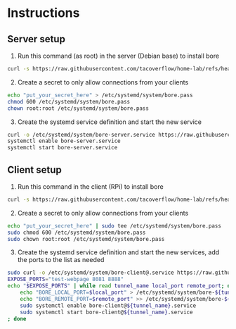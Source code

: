 # Instructions

## Server setup 
1. Run this command (as root) in the server (Debian base) to install bore

```bash
curl -s https://raw.githubusercontent.com/tacoverflow/home-lab/refs/heads/main/setup/tunnels/server-bore-installation.sh | bash
```

2. Create a secret to only allow connections from your clients

```bash
echo "put_your_secret_here" > /etc/systemd/system/bore.pass
chmod 600 /etc/systemd/system/bore.pass
chown root:root /etc/systemd/system/bore.pass
```

3. Create the systemd service definition and start the new service

```bash
curl -o /etc/systemd/system/bore-server.service https://raw.githubusercontent.com/tacoverflow/home-lab/refs/heads/main/setup/tunnels/systemd/bore-server.service
systemctl enable bore-server.service
systemctl start bore-server.service
```


## Client setup
1. Run this command in the client (RPi) to install bore

```bash
curl -s https://raw.githubusercontent.com/tacoverflow/home-lab/refs/heads/main/setup/tunnels/client-rpi-bore-installation.sh | bash
```

2. Create a secret to only allow connections from your clients

```bash
echo "put_your_secret_here" | sudo tee /etc/systemd/system/bore.pass
sudo chmod 600 /etc/systemd/system/bore.pass
sudo chown root:root /etc/systemd/system/bore.pass
```

3. Create the systemd service definition and start the new services, add the ports to the list as needed

```bash
sudo curl -o /etc/systemd/system/bore-client@.service https://raw.githubusercontent.com/tacoverflow/home-lab/refs/heads/main/setup/tunnels/systemd/bore-client%40.service
EXPOSE_PORTS="test-webpage 8081 8888"
echo "$EXPOSE_PORTS" | while read tunnel_name local_port remote_port; do
    echo "BORE_LOCAL_PORT=$local_port" > /etc/systemd/system/bore-${tunnel_name}.conf
    echo "BORE_REMOTE_PORT=$remote_port" >> /etc/systemd/system/bore-${tunnel_name}.conf
    sudo systemctl enable bore-client@${tunnel_name}.service
    sudo systemctl start bore-client@${tunnel_name}.service
; done
```

